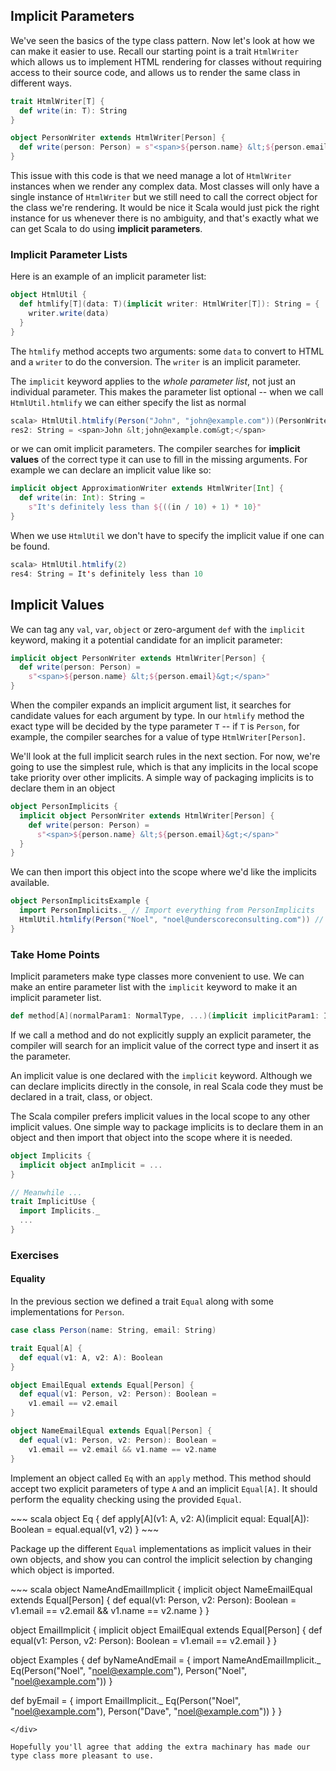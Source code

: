 ## Implicit Parameters

We've seen the basics of the type class pattern. Now let's look at how we can make it easier to use. Recall our starting point is a trait `HtmlWriter` which allows us to implement HTML rendering for classes without requiring access to their source code, and allows us to render the same class in different ways.

~~~ scala
trait HtmlWriter[T] {
  def write(in: T): String
}

object PersonWriter extends HtmlWriter[Person] {
  def write(person: Person) = s"<span>${person.name} &lt;${person.email}&gt;</span>"
}
~~~

This issue with this code is that we need manage a lot of `HtmlWriter` instances when we render any complex data. Most classes will only have a single instance of `HtmlWriter` but we still need to call the correct object for the class we're rendering. It would be nice it Scala would just pick the right instance for us whenever there is no ambiguity, and that's exactly what we can get Scala to do using **implicit parameters**.

### Implicit Parameter Lists

Here is an example of an implicit parameter list:

~~~ scala
object HtmlUtil {
  def htmlify[T](data: T)(implicit writer: HtmlWriter[T]): String = {
    writer.write(data)
  }
}
~~~

The `htmlify` method accepts two arguments: some `data` to convert to HTML and a `writer` to do the conversion. The `writer` is an implicit parameter.

The `implicit` keyword applies to the *whole parameter list*, not just an individual parameter. This makes the parameter list optional -- when we call `HtmlUtil.htmlify` we can either specify the list as normal

~~~ scala
scala> HtmlUtil.htmlify(Person("John", "john@example.com"))(PersonWriter)
res2: String = <span>John &lt;john@example.com&gt;</span>
~~~

or we can omit implicit parameters. The compiler searches for **implicit values** of the correct type it can use to fill in the missing arguments. For example we can declare an implicit value like so:

~~~ scala
implicit object ApproximationWriter extends HtmlWriter[Int] {
  def write(in: Int): String =
    s"It's definitely less than ${((in / 10) + 1) * 10}"
}
~~~

When we use `HtmlUtil` we don't have to specify the implicit value if one can be found.

~~~ scala
scala> HtmlUtil.htmlify(2)
res4: String = It's definitely less than 10
~~~

## Implicit Values

We can tag any `val`, `var`, `object` or zero-argument `def` with the `implicit` keyword, making it a potential candidate for an implicit parameter:

~~~ scala
implicit object PersonWriter extends HtmlWriter[Person] {
  def write(person: Person) =
    s"<span>${person.name} &lt;${person.email}&gt;</span>"
}
~~~

When the compiler expands an implicit argument list, it searches for candidate values for each argument by type. In our `htmlify` method the exact type will be decided by the type parameter `T` -- if `T` is `Person`, for example, the compiler searches for a value of type `HtmlWriter[Person]`.

We'll look at the full implicit search rules in the next section. For now, we're going to use the simplest rule, which is that any implicits in the local scope take priority over other implicits. A simple way of packaging implicits is to declare them in an object

~~~ scala
object PersonImplicits {
  implicit object PersonWriter extends HtmlWriter[Person] {
    def write(person: Person) =
      s"<span>${person.name} &lt;${person.email}&gt;</span>"
  }
}
~~~

We can then import this object into the scope where we'd like the implicits available.

~~~ scala
object PersonImplicitsExample {
  import PersonImplicits._ // Import everything from PersonImplicits
  HtmlUtil.htmlify(Person("Noel", "noel@underscoreconsulting.com")) // Implicits used here
}
~~~

### Take Home Points

Implicit parameters make type classes more convenient to use. We can make an entire parameter list with the `implicit` keyword to make it an implicit parameter list.

~~~ scala
def method[A](normalParam1: NormalType, ...)(implicit implicitParam1: ImplicitType[A], ...)
~~~

If we call a method and do not explicitly supply an explicit parameter, the compiler will search for an implicit value of the correct type and insert it as the parameter.

An implicit value is one declared with the `implicit` keyword. Although we can declare implicits directly in the console, in real Scala code they must be declared in a trait, class, or object.

The Scala compiler prefers implicit values in the local scope to any other implicit values. One simple way to package implicits is to declare them in an object and then import that object into the scope where it is needed.

~~~ scala
object Implicits {
  implicit object anImplicit = ...
}

// Meanwhile ...
trait ImplicitUse {
  import Implicits._
  ...
}
~~~

### Exercises

#### Equality

In the previous section we defined a trait `Equal` along with some implementations for `Person`.

~~~ scala
case class Person(name: String, email: String)

trait Equal[A] {
  def equal(v1: A, v2: A): Boolean
}

object EmailEqual extends Equal[Person] {
  def equal(v1: Person, v2: Person): Boolean =
    v1.email == v2.email
}

object NameEmailEqual extends Equal[Person] {
  def equal(v1: Person, v2: Person): Boolean =
    v1.email == v2.email && v1.name == v2.name
}
~~~

Implement an object called `Eq` with an `apply` method. This method should accept two explicit parameters of type `A` and an implicit `Equal[A]`. It should perform the equality checking using the provided `Equal`.

<div class="solution">
~~~ scala
object Eq {
  def apply[A](v1: A, v2: A)(implicit equal: Equal[A]): Boolean =
    equal.equal(v1, v2)
}
~~~
</div>

Package up the different `Equal` implementations as implicit values in their own objects, and show you can control the implicit selection by changing which object is imported.

<div class="solution">
~~~ scala
object NameAndEmailImplicit {
  implicit object NameEmailEqual extends Equal[Person] {
    def equal(v1: Person, v2: Person): Boolean =
      v1.email == v2.email && v1.name == v2.name
  }
}

object EmailImplicit {
  implicit object EmailEqual extends Equal[Person] {
    def equal(v1: Person, v2: Person): Boolean =
      v1.email == v2.email
  }
}

object Examples {
  def byNameAndEmail = {
    import NameAndEmailImplicit._
    Eq(Person("Noel", "noel@example.com"), Person("Noel", "noel@example.com"))
  }

  def byEmail = {
    import EmailImplicit._
    Eq(Person("Noel", "noel@example.com"), Person("Dave", "noel@example.com"))
  }
}
~~~
</div>

Hopefully you'll agree that adding the extra machinary has made our type class more pleasant to use.
